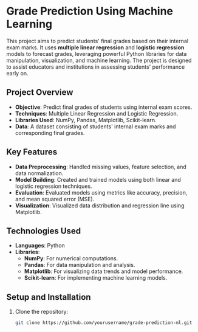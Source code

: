 # Grade Prediction Using Machine Learning

This project aims to predict students' final grades based on their internal exam marks. It uses **multiple linear regression** and **logistic regression** models to forecast grades, leveraging powerful Python libraries for data manipulation, visualization, and machine learning. The project is designed to assist educators and institutions in assessing students' performance early on.

## Project Overview

- **Objective**: Predict final grades of students using internal exam scores.
- **Techniques**: Multiple Linear Regression and Logistic Regression.
- **Libraries Used**: NumPy, Pandas, Matplotlib, Scikit-learn.
- **Data**: A dataset consisting of students' internal exam marks and corresponding final grades.

## Key Features

- **Data Preprocessing**: Handled missing values, feature selection, and data normalization.
- **Model Building**: Created and trained models using both linear and logistic regression techniques.
- **Evaluation**: Evaluated models using metrics like accuracy, precision, and mean squared error (MSE).
- **Visualization**: Visualized data distribution and regression line using Matplotlib.

## Technologies Used

- **Languages**: Python
- **Libraries**: 
  - **NumPy**: For numerical computations.
  - **Pandas**: For data manipulation and analysis.
  - **Matplotlib**: For visualizing data trends and model performance.
  - **Scikit-learn**: For implementing machine learning models.

## Setup and Installation

1. Clone the repository:
   ```bash
   git clone https://github.com/yourusername/grade-prediction-ml.git
